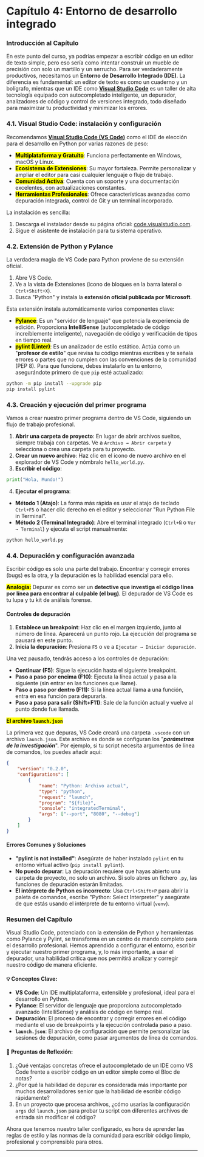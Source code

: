# Capítulo 4: Entorno de desarrollo integrado

### Introducción al Capítulo

En este punto del curso, ya podrías empezar a escribir código en un editor de texto simple, pero eso sería como intentar construir un mueble de precisión con solo un martillo y un serrucho. Para ser verdaderamente productivos, necesitamos un **Entorno de Desarrollo Integrado (IDE)**. La diferencia es fundamental: un editor de texto es como un cuaderno y un bolígrafo, mientras que un IDE como [**Visual Studio Code**](https://code.visualstudio.com/) es un taller de alta tecnología equipado con autocompletado inteligente, un depurador, analizadores de código y control de versiones integrado, todo diseñado para maximizar tu productividad y minimizar los errores.

### **4.1. Visual Studio Code: instalación y configuración**

Recomendamos [**Visual Studio Code (VS Code)**](https://code.visualstudio.com/) como el IDE de elección para el desarrollo en Python por varias razones de peso:

* <mark style="background-color:$primary;">**Multiplataforma y Gratuito**</mark>: Funciona perfectamente en Windows, macOS y Linux.
* <mark style="background-color:$primary;">**Ecosistema de Extensiones**</mark>: Su mayor fortaleza. Permite personalizar y ampliar el editor para casi cualquier lenguaje o flujo de trabajo.
* <mark style="background-color:$primary;">**Comunidad Activa**</mark>: Cuenta con un soporte y una documentación excelentes, con actualizaciones constantes.
* <mark style="background-color:$primary;">**Herramientas Profesionales**</mark>: Ofrece características avanzadas como depuración integrada, control de Git y un terminal incorporado.

La instalación es sencilla:

1. Descarga el instalador desde su página oficial: [code.visualstudio.com](https://code.visualstudio.com/).
2. Sigue el asistente de instalación para tu sistema operativo.

### **4.2. Extensión de Python y Pylance**

La verdadera magia de VS Code para Python proviene de su extensión oficial.

1. Abre VS Code.
2. Ve a la vista de Extensiones (icono de bloques en la barra lateral o `Ctrl+Shift+X`).
3. Busca "Python" y instala la **extensión oficial publicada por Microsoft**.

Esta extensión instala automáticamente varios componentes clave:

* <mark style="background-color:$primary;">**Pylance**</mark>: Es un "servidor de lenguaje" que potencia la experiencia de edición. Proporciona **IntelliSense** (autocompletado de código increíblemente inteligente), navegación de código y verificación de tipos en tiempo real.
* <mark style="background-color:$primary;">**pylint (Linter)**</mark>: Es un analizador de estilo estático. Actúa como un "**profesor de estilo**" que revisa tu código mientras escribes y te señala errores o partes que no cumplen con las convenciones de la comunidad (PEP 8). Para que funcione, debes instalarlo en tu entorno, asegurándote primero de que `pip` esté actualizado:

```bash
python -m pip install --upgrade pip
pip install pylint
```

### **4.3. Creación y ejecución del primer programa**

Vamos a crear nuestro primer programa dentro de VS Code, siguiendo un flujo de trabajo profesional.

1. **Abrir una carpeta de proyecto**: En lugar de abrir archivos sueltos, siempre trabaja con carpetas. Ve a `Archivo → Abrir carpeta` y selecciona o crea una carpeta para tu proyecto.
2. **Crear un nuevo archivo**: Haz clic en el icono de nuevo archivo en el explorador de VS Code y nómbralo `hello_world.py`.
3. **Escribir el código**:

```python
print("Hola, Mundo!")
```

4. **Ejecutar el programa**:

* **Método 1 (Atajo)**: La forma más rápida es usar el atajo de teclado `Ctrl+F5` o hacer clic derecho en el editor y seleccionar "Run Python File in Terminal".
* **Método 2 (Terminal Integrado)**: Abre el terminal integrado (`Ctrl+Ñ` o `Ver → Terminal`) y ejecuta el script manualmente:

```bash
python hello_world.py
```

### **4.4. Depuración y configuración avanzada**

Escribir código es solo una parte del trabajo. Encontrar y corregir errores (bugs) es la otra, y la depuración es la habilidad esencial para ello.

<mark style="background-color:yellow;">**Analogía:**</mark> Depurar es como ser un **detective que investiga el código línea por línea para encontrar al culpable (el bug)**. El depurador de VS Code es tu lupa y tu kit de análisis forense.

#### **Controles de depuración**

1. **Establece un breakpoint**: Haz clic en el margen izquierdo, junto al número de línea. Aparecerá un punto rojo. La ejecución del programa se pausará en este punto.
2. **Inicia la depuración**: Presiona `F5` o ve a `Ejecutar → Iniciar depuración`.

Una vez pausado, tendrás acceso a los controles de depuración:

* **Continuar (F5)**: Sigue la ejecución hasta el siguiente breakpoint.
* **Paso a paso por encima (F10)**: Ejecuta la línea actual y pasa a la siguiente (sin entrar en las funciones que llame).
* **Paso a paso por dentro (F11):** Si la línea actual llama a una función, entra en esa función para depurarla.
* **Paso a paso para salir (Shift+F11)**: Sale de la función actual y vuelve al punto donde fue llamada.

<mark style="background-color:$primary;">**El archivo**</mark><mark style="background-color:$primary;">**&#x20;**</mark><mark style="background-color:$primary;">**`launch.json`**</mark>&#x20;

La primera vez que depuras, VS Code creará una carpeta `.vscode` con un archivo `launch.json`. Este archivo es donde se configuran los "_**parámetros de la investigación**_". Por ejemplo, si tu script necesita argumentos de línea de comandos, los puedes añadir aquí:

```json
{
    "version": "0.2.0",
    "configurations": [
        {
            "name": "Python: Archivo actual",
            "type": "python",
            "request": "launch",
            "program": "${file}",
            "console": "integratedTerminal",
            "args": ["--port", "8080", "--debug"]
        }
    ]
}
```

#### Errores Comunes y Soluciones

* **"pylint is not installed"**: Asegúrate de haber instalado `pylint` en tu entorno virtual activo (`pip install pylint`).
* **No puedo depurar**: La depuración requiere que hayas abierto una carpeta de proyecto, no solo un archivo. Si solo abres un fichero `.py`, las funciones de depuración estarán limitadas.
* **El intérprete de Python es incorrecto**: Usa `Ctrl+Shift+P` para abrir la paleta de comandos, escribe "Python: Select Interpreter" y asegúrate de que estás usando el intérprete de tu entorno virtual (`venv`).

### Resumen del Capítulo

Visual Studio Code, potenciado con la extensión de Python y herramientas como Pylance y Pylint, se transforma en un centro de mando completo para el desarrollo profesional. Hemos aprendido a configurar el entorno, escribir y ejecutar nuestro primer programa, y, lo más importante, a usar el depurador, una habilidad crítica que nos permitirá analizar y corregir nuestro código de manera eficiente.

#### 💡 Conceptos Clave:

* **VS Code**: Un IDE multiplataforma, extensible y profesional, ideal para el desarrollo en Python.
* **Pylance**: El servidor de lenguaje que proporciona autocompletado avanzado (IntelliSense) y análisis de código en tiempo real.
* **Depuración**: El proceso de encontrar y corregir errores en el código mediante el uso de breakpoints y la ejecución controlada paso a paso.
* **`launch.json`**: El archivo de configuración que permite personalizar las sesiones de depuración, como pasar argumentos de línea de comandos.

#### 🤔 Preguntas de Reflexión:

1. ¿Qué ventajas concretas ofrece el autocompletado de un IDE como VS Code frente a escribir código en un editor simple como el Bloc de notas?
2. ¿Por qué la habilidad de depurar es considerada más importante por muchos desarrolladores senior que la habilidad de escribir código rápidamente?
3. En un proyecto que procesa archivos, ¿cómo usarías la configuración `args` del `launch.json` para probar tu script con diferentes archivos de entrada sin modificar el código?

Ahora que tenemos nuestro taller configurado, es hora de aprender las reglas de estilo y las normas de la comunidad para escribir código limpio, profesional y comprensible para otros.

***
